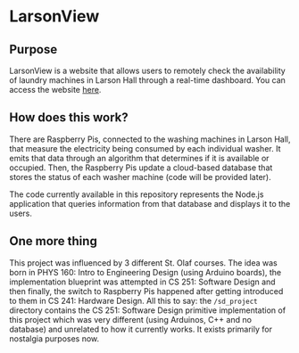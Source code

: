 # LarsonView



## Purpose

LarsonView is a website that allows users to remotely check the availability of laundry machines in Larson Hall through a real-time dashboard. You can access the website [here](https://larsonview.onrender.com).

## How does this work?

There are Raspberry Pis, connected to the washing machines in Larson Hall, that measure the electricity being consumed by each individual washer. It emits that data through an algorithm that determines if it is available or occupied. Then, the Raspberry Pis update a cloud-based database that stores the status of each washer machine (code will be provided later).

The code currently available in this repository represents the Node.js application that queries information from that database and displays it to the users. 

## One more thing

This project was influenced by 3 different St. Olaf courses. The idea was born in PHYS 160: Intro to Engineering Design (using Arduino boards), the implementation blueprint was attempted in CS 251: Software Design and then finally, the switch to Raspberry Pis happened after getting introduced to them in CS 241: Hardware Design. All this to say: the `/sd_project` directory contains the CS 251: Software Design primitive implementation of this project which was very different (using Arduinos, C++ and no database) and unrelated to how it currently works. It exists primarily for nostalgia purposes now. 